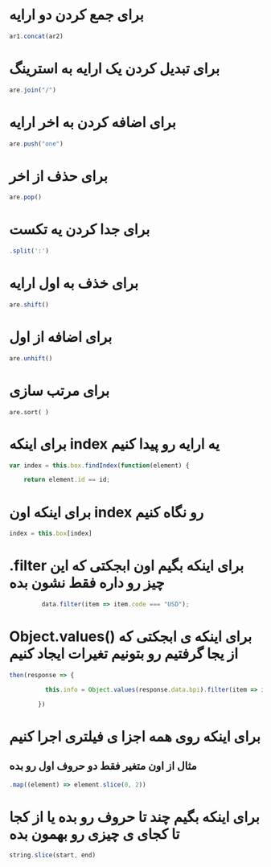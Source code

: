 # برای جمع کردن دو ارایه
```js
ar1.concat(ar2)
```

# برای تبدیل کردن یک ارایه به استرینگ
```js
are.join("/")
```

# برای اضافه کردن به  اخر ارایه
```js
are.push("one")
```

# برای حذف از اخر 
```js
are.pop()
```
# برای جدا کردن یه تکست
```js
.split(':')
```

# برای خذف به اول ارایه 
```js
are.shift()
```

# برای اضافه از اول 
```js
are.unhift()
```

# برای مرتب سازی

```JS
are.sort( )
```

# برای اینکه index یه ارایه رو پیدا کنیم 
```js
var index = this.box.findIndex(function(element) {

    return element.id == id;
```
# برای اینکه اون index رو نگاه کنیم
```js
index = this.box[index]
```
# .filter برای اینکه بگیم اون ابجکتی که این چیز رو داره فقط نشون بده
```js
         data.filter(item => item.code === "USD");
```
# Object.values() برای اینکه ی ابجکتی که از یجا گرفتیم رو بتونیم تغیرات ایجاد کنیم
```js
then(response => {

          this.info = Object.values(response.data.bpi).filter(item => item.code === "USD");

        })
```
# برای اینکه روی همه اجزا ی فیلتری اجرا کنیم
## مثال از اون متغیر فقط دو حروف اول رو بده
```js
.map((element) => element.slice(0, 2))
```
# برای اینکه بگیم چند تا حروف رو بده یا از کجا تا کجای ی چیزی رو بهمون بده
```js
string.slice(start, end)
```